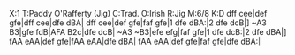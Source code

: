 X:1
T:Paddy O'Rafferty (Jig)
C:Trad.
O:Irish
R:Jig
M:6/8
K:D
dff cee|def gfe|dff cee|dfe dBA|
dff cee|def gfe|faf gfe|1 dfe dBA:|2 dfe dcB|]
~A3 B3|gfe fdB|AFA B2c|dfe dcB|
~A3 ~B3|efe efg|faf gfe|1 dfe dcB:|2 dfe dBA|]
fAA eAA|def gfe|fAA eAA|dfe dBA|
fAA eAA|def gfe|faf gfe|dfe dBA:|